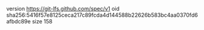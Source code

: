 version https://git-lfs.github.com/spec/v1
oid sha256:5416f57e8125ceca217c89fcda4d144588b22626b583bc4aa0370fd6afbdc89e
size 158
